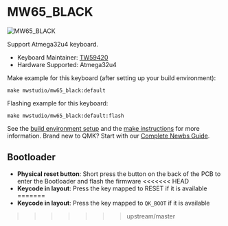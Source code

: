 # MW65_BLACK

![MW65_BLACK](https://i.imgur.com/vC93zq4.jpg?1)

Support Atmega32u4 keyboard.

* Keyboard Maintainer: [TW59420](https://github.com/TW59420)
* Hardware Supported: Atmega32u4

Make example for this keyboard (after setting up your build environment):

    make mwstudio/mw65_black:default 

Flashing example for this keyboard:

    make mwstudio/mw65_black:default:flash

See the [build environment setup](https://docs.qmk.fm/#/getting_started_build_tools) and the [make instructions](https://docs.qmk.fm/#/getting_started_make_guide) for more information. Brand new to QMK? Start with our [Complete Newbs Guide](https://docs.qmk.fm/#/newbs).

## Bootloader
* **Physical reset button**: Short press the button on the back of the PCB to enter the Bootloader and flash the firmware
<<<<<<< HEAD
* **Keycode in layout**: Press the key mapped to RESET if it is available
=======
* **Keycode in layout**: Press the key mapped to `QK_BOOT` if it is available
>>>>>>> upstream/master

